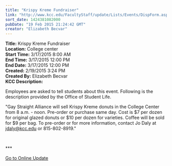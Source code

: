 ```yaml
---
title: "Krispy Kreme Fundraiser"
link: "http://www.kcc.edu/FacultyStaff/update/Lists/Events/DispForm.aspx?ID=732"
sort_date: 1424381082000
pubDate: "19 Feb 2015 21:24:42 GMT"
creator: "Elizabeth Becvar"
---
```


<div><b>Title:</b> Krispy Kreme Fundraiser</div>
<div><b>Location:</b> College center</div>
<div><b>Start Time:</b> 3/17/2015 8:00 AM</div>
<div><b>End Time:</b> 3/17/2015 12:00 PM</div>
<div><b>End Date:</b> 3/17/2015 12:00 PM</div>
<div><b>Created:</b> 2/19/2015 3:24 PM</div>
<div><b>Created By:</b> Elizabeth Becvar</div>
<div><b>KCC Description:</b> <div class="ExternalClass65D47D40E50B4BB0943B2CE6D7E8DD5A"><p>​​Employees are asked to tell students about this event. Following is the description provided by the Office of Student Life.</p>
<p>&quot;Gay Straight Alliance will sell Krispy Kreme donuts in the College Center from 8 a.m. - noon. Pre-order or purchase same day. Cost is $7 per dozen for original glazed donuts or $10 per dozen for varieties. Coffee will be sold for $9 per bag. To pre-order or for more information, contact Jo Daly at <a href="mailto:jdaly@kcc.edu">jdaly@kcc.edu</a> or 815-802-8919.&quot;</p>
<p> </p>
<p>***</p>
<p><a href="/FacultyStaff/update/Pages/dailyupdate.aspx">Go to Online Update</a></p>
<p> </p></div></div>
